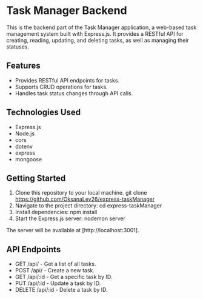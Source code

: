 # Task Manager Backend

This is the backend part of the Task Manager application, a web-based task management system built with Express.js. It provides a RESTful API for creating, reading, updating, and deleting tasks, as well as managing their statuses.

## Features

- Provides RESTful API endpoints for tasks.
- Supports CRUD operations for tasks.
- Handles task status changes through API calls.

## Technologies Used

- Express.js
- Node.js
- cors
- dotenv
- express
- mongoose

## Getting Started

1. Clone this repository to your local machine.
git clone https://github.com/OksanaLev26/express-taskManager
2. Navigate to the project directory:
cd express-taskManager
3. Install dependencies:
npm install
4. Start the Express.js server:
nodemon server

The server will be available at [http://localhost:3001].

## API Endpoints

- GET /api/ - Get a list of all tasks.
- POST /api/ - Create a new task.
- GET /api/:id - Get a specific task by ID.
- PUT /api/:id -  Update a task by ID.
- DELETE /api/:id - Delete a task by ID.